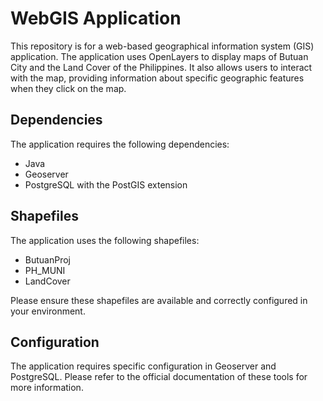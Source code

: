 # WebGIS Application

This repository is for a web-based geographical information system (GIS) application. The application uses OpenLayers to display maps of Butuan City and the Land Cover of the Philippines. It also allows users to interact with the map, providing information about specific geographic features when they click on the map.

## Dependencies

The application requires the following dependencies:

- Java
- Geoserver
- PostgreSQL with the PostGIS extension

## Shapefiles

The application uses the following shapefiles:

- ButuanProj
- PH_MUNI
- LandCover

Please ensure these shapefiles are available and correctly configured in your environment.

## Configuration

The application requires specific configuration in Geoserver and PostgreSQL. Please refer to the official documentation of these tools for more information.
